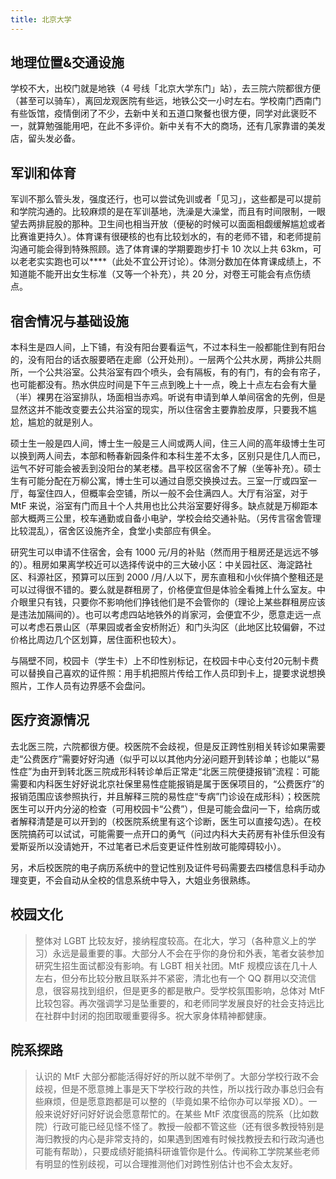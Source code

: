 ```yaml
---
title: 北京大学
---
```


## 地理位置&交通设施

学校不大，出校门就是地铁（4 号线「北京大学东门」站），去三院六院都很方便（甚至可以骑车），离回龙观医院有些远，地铁公交一小时左右。学校南门西南门有些饭馆，疫情倒闭了不少，去新中关和五道口聚餐也很方便，同学对此褒贬不一，就算勉强能用吧，在此不多评价。新中关有不大的商场，还有几家靠谱的美发店，留头发必备。

## 军训和体育

军训不那么管头发，强度还行，也可以尝试免训或者「见习」，这些都是可以提前和学院沟通的。比较麻烦的是在军训基地，洗澡是大澡堂，而且有时间限制，一眼望去两排屁股的那种。卫生间也相当开放（便秘的时候可以面面相觑缓解尴尬或者比赛谁更持久）。体育课有很硬核的也有比较划水的，有的老师不错，和老师提前沟通可能会得到特殊照顾。选了体育课的学期要跑步打卡 10 次以上共 63km，可以老老实实跑也可以\*\*\*\*（此处不宜公开讨论）。体测分数加在体育课成绩上，不知道能不能开出女生标准（又等一个补充），共 20 分，对卷王可能会有点伤绩点。

## 宿舍情况与基础设施

本科生是四人间，上下铺，有没有阳台要看运气，不过本科生一般都能住到有阳台的，没有阳台的话衣服要晒在走廊（公开处刑）。一层两个公共水房，两排公共厕所，一个公共浴室。公共浴室有四个喷头，会有隔板，有的有门，有的会有帘子，也可能都没有。热水供应时间是下午三点到晚上十一点，晚上十点左右会有大量（半）裸男在浴室排队，场面相当赤鸡。听说有申请到单人单间宿舍的先例，但是显然这并不能改变要去公共浴室的现实，所以住宿舍主要靠脸皮厚，只要我不尴尬，尴尬的就是别人。

硕士生一般是四人间，博士生一般是三人间或两人间，住三人间的高年级博士生可以换到两人间去，本部和畅春新园条件和本科生差不太多，区别只是住几人而已，运气不好可能会被丢到没阳台的某老楼。昌平校区宿舍不了解（坐等补充）。硕士生有可能分配在万柳公寓，博士生可以通过自愿交换换过去。三室一厅或四室一厅，每室住四人，但概率会空铺，所以一般不会住满四人。大厅有浴室，对于 MtF 来说，浴室有门而且十个人共用也比公共浴室要好得多。缺点就是万柳距本部大概两三公里，校车通勤或自备小电驴，学校会给交通补贴。（另传言宿舍管理比较混乱），宿舍区设施齐全，食堂小卖部应有俱全。

研究生可以申请不住宿舍，会有 1000 元/月的补贴（然而用于租房还是远远不够的）。租房如果离学校近可以选择传说中的三大破小区：中关园社区、海淀路社区、科源社区，预算可以压到 2000 /月/人以下，房东直租和小伙伴搞个整租还是可以过得很不错的。要么就是群租房了，价格便宜但是体验全看摊上什么室友。中介眼里只有钱，只要你不影响他们挣钱他们是不会管你的（理论上某些群租房应该是违法加隔间的）。也可以考虑四站地铁外的肖家河，会便宜不少，愿意走远一点可以考虑石景山区（苹果园或者金安桥附近）和门头沟区（此地区比较偏僻，不过价格比周边几个区划算，居住面积也较大）。

与隔壁不同，校园卡（学生卡）上不印性别标记，在校园卡中心支付20元制卡费可以替换自己喜欢的证件照：用手机把照片传给工作人员印到卡上，提要求说想换照片，工作人员有边界感不会盘问。

## 医疗资源情况

去北医三院，六院都很方便。校医院不会歧视，但是反正跨性别相关转诊如果需要走“公费医疗”需要好好沟通（似乎可以以其他内分泌问题开到转诊单；也能以“易性症”为由开到转北医三院成形科转诊单后正常走“北医三院便捷报销”流程：可能需要和内科医生好好说北京社保里易性症能报销是属于医保项目的，“公费医疗”的报销范围应该参照执行，并且解释三院的易性症“专病”门诊设在成形科）；校医院医生可以开内分泌的检查（可用校园卡“公费”），但是可能会盘问一下，给病历或者解释清楚是可以开到的（校医院系统里有这个诊断，医生可以直接勾选）。在校医院搞药可以试试，可能需要一点开口的勇气（问过内科大夫药房有补佳乐但没有爱斯妥所以没请她开，不过笔者已术后变更证件性别故可能障碍较小）。

另，术后校医院的电子病历系统中的登记性别及证件号码需要去四楼信息科手动办理变更，不会自动从全校的信息系统中导入，大姐业务很熟练。

## 校园文化

> 整体对 LGBT 比较友好，接纳程度较高。在北大，学习（各种意义上的学习）永远是最重要的事。大部分人不会在乎你的身份和外表，笔者女装参加研究生招生面试都没有影响。有 LGBT 相关社团。MtF 规模应该在几十人左右，但分布比较分散且联系并不紧密，清北也有一个 QQ 群用以交流信息，很容易找到组织，但是更多的都是散户。受学校氛围影响，总体对 MtF 比较包容。再次强调学习是坠重要的，和老师同学发展良好的社会支持远比在社群中封闭的抱团取暖重要得多。祝大家身体精神都健康。

## 院系探路

> 认识的 MtF 大部分都能活得好好的所以就不举例了。大部分学校行政不会歧视，但是不愿意摊上事是天下学校行政的共性，所以找行政办事总归会有些麻烦，但是愿意跑都是可以整的（毕竟如果不给你办可以举报 XD）。一般来说好好问好好说会愿意帮忙的。在某些 MtF 浓度很高的院系（比如数院）行政可能已经见怪不怪了。教授一般都不管这些（还有很多教授特别是海归教授的内心是非常支持的，如果遇到困难有时候找教授去和行政沟通也可能有帮助），只要成绩好能搞科研谁管你是什么。传闻称工学院某些老师有明显的性别歧视，可以合理推测他们对跨性别估计也不会太友好。
